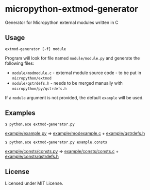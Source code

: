 micropython-extmod-generator
============================

Generator for Micropython external modules written in C

Usage
-----

```
extmod-generator [-f] module
```

Program will look for file named `module/module.py` and generate the following files:

* `module/modmodule.c` - external module source code - to be put in `micropython/extmod`
* `module/qstrdefs.h` - needs to be merged manually with `micropython/py/qstrdefs.h`

If a `module` argument is not provided, the default `example` will be used.

Examples
--------
```
$ python.exe extmod-generator.py
```
[example/example.py](example/example.py) ⇒ [example/modexample.c](example/modexample.c) + [example/qstrdefs.h](example/qstrdefs.h)

```
$ python.exe extmod-generator.py example.consts
```
[example/consts/consts.py](example/consts/consts.py) ⇒ [example/consts/consts.c](example/consts/consts.c) + [example/consts/qstrdefs.h](example/consts/qstrdefs.h)

License
-------

Licensed under MIT License.
